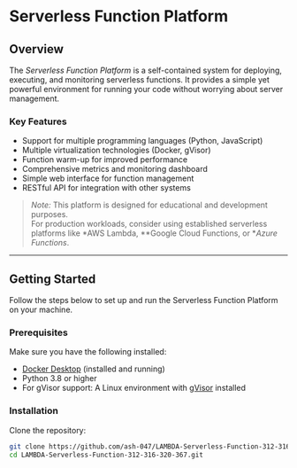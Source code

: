 # Serverless Function Platform

## Overview

The *Serverless Function Platform* is a self-contained system for deploying, executing, and monitoring serverless functions. It provides a simple yet powerful environment for running your code without worrying about server management.

### Key Features

- Support for multiple programming languages (Python, JavaScript)
- Multiple virtualization technologies (Docker, gVisor)
- Function warm-up for improved performance
- Comprehensive metrics and monitoring dashboard
- Simple web interface for function management
- RESTful API for integration with other systems

> *Note:* This platform is designed for educational and development purposes.  
> For production workloads, consider using established serverless platforms like *AWS Lambda, **Google Cloud Functions, or **Azure Functions*.

---

## Getting Started

Follow the steps below to set up and run the Serverless Function Platform on your machine.

### Prerequisites

Make sure you have the following installed:

- [Docker Desktop](https://www.docker.com/products/docker-desktop) (installed and running)
- Python 3.8 or higher
- For gVisor support: A Linux environment with [gVisor](https://gvisor.dev) installed

### Installation

Clone the repository:

```bash
git clone https://github.com/ash-047/LAMBDA-Serverless-Function-312-316-320-367.git
cd LAMBDA-Serverless-Function-312-316-320-367.git